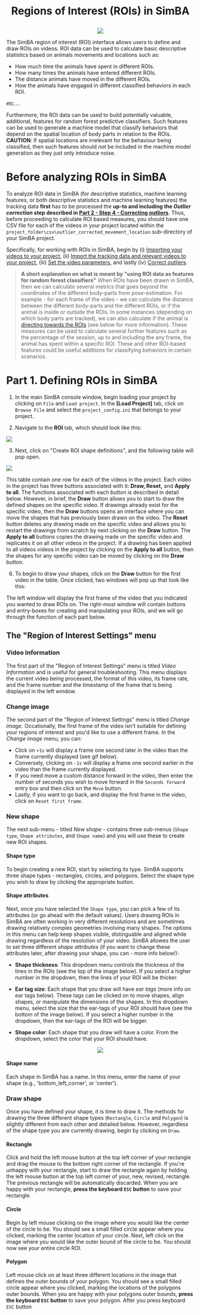 # <p align="center"> Regions of Interest (ROIs) in SimBA </p>

<p align="center">
<img src="https://github.com/sgoldenlab/simba/blob/master/images/roi_new_1.png" />
</p>

The SimBA region of interest (ROI) interface allows users to define and 
draw ROIs on videos. ROI data can be used to calculate basic descriptive 
statistics based on animals movements and locations such as:

* How much time the animals have spent in different ROIs.
* How many times the animals have entered different ROIs.
* The distance animals have moved in the different ROIs.
* How the animals have engaged in different classified behaviors in each ROI.

etc....

Furthermore, the ROI data can  be used to build potentially valuable, additional, features for random forest predictive classifiers. Such features can be used to generate a machine model that classify behaviors that depend on the spatial location of body parts in relation to the ROIs. **CAUTION**: If spatial locations are irrelevant for the behaviour being classified, then such features should *not* be included in the machine model generation as they just 
only introduce noise.

# Before analyzing ROIs in SimBA

To analyze ROI data in SimBA (for descriptive statistics, machine learning features, or both descriptive statistics and 
machine learning features) the tracking data **first** has to be processed the **up-to and including the 
*Outlier correction* step described in [Part 2 - Step 4 - Correcting outliers](https://github.com/sgoldenlab/simba/blob/master/docs/Scenario1.md#step-4-outlier-correction)**. 
Thus, before proceeding to calculate ROI based measures, you should have one CSV file for each of the videos in your 
project located within the `project_folder\csv\outlier_corrected_movement_location` sub-directory of your SimBA project.

Specifically, for working with ROIs in SimBA, begin by 
(i) [Importing your videos to your project](https://github.com/sgoldenlab/simba/blob/master/docs/Scenario1.md#step-2-import-videos-into-project-folder), 
(ii) [Import the tracking data and relevant videos to your project](https://github.com/sgoldenlab/simba/blob/master/docs/Scenario1.md#step-3-import-dlc-tracking-data), 
(iii) [Set the video parameters](https://github.com/sgoldenlab/simba/blob/master/docs/Scenario1.md#step-3-set-video-parameters), 
and lastly (iv) [Correct outliers](https://github.com/sgoldenlab/simba/blob/master/docs/Scenario1.md#step-4-outlier-correction).

>**A short explanation on what is meant by 
> "using ROI data as features for random forest classifiers"** When ROIs have been drawn in SimBA, 
> then we can calculate several metrics that goes beyond the coordinates of the different body-parts from pose-estimation. 
> For example - for each frame of the video - we can calculate the distance between the different body-parts and the different ROIs, 
> or if the animal is inside or outside the ROIs. In some instances (depending on which body parts are tracked), we can also calculate if the animal is 
> [directing towards the ROIs](https://github.com/sgoldenlab/simba/blob/master/docs/ROI_tutorial.md#part-3-generating-features-from-roi-data)
> (see below for more information). These measures can be used to calculate several further features such as the percentage of the session, 
> up to and including the any frame, the animal has spent within a specific ROI. These and other ROI-based features could be useful additions 
> for classifying behaviors in certain scenarios.

# Part 1. Defining ROIs in SimBA

1. In the main SimBA console window, begin loading your project by clicking on `File` and `Load project`. In the **[Load Project]** tab, click on `Browse File` and select the `project_config.ini` that belongs to your project. 

2. Navigate to the **ROI** tab, which should look like this:

![](https://github.com/sgoldenlab/simba/blob/master/images/ROI_11.PNG)

3. Next, click on "Create ROI shape definitions", and the following table will pop open.

![](https://github.com/sgoldenlab/simba/blob/master/images/ROI_menu.JPG)

This table contain one row for each of the videos in the project. 
Each video in the project has three buttons associated with it: **Draw, Reset,** and **Apply to all**. 
The functions associated with each button is described in detail below. However, in brief, the **Draw** button allows you to start to draw the defined shapes on the specific video. 
If drawings already exist for the specific video, then the **Draw** buttons opens an interface where you can move the shapes that has previously been drawn on the video. The **Reset** button deletes any drawing made on the specific video and allows you to restart the drawings from scratch by next clicking on the **Draw** button. 
The **Apply to all** buttons copies the drawing made on the specific video and replicates it on all other videos in the project. If a drawing has been applied to all videos videos in the project by clicking on the **Apply to all** button, then the shapes for any specific video can be moved by clicking on the **Draw** button.

6. To begin to draw your shapes, click on the **Draw** button for the first video in the table. 
Once clicked, two windows will pop up that look like this:

The left window will display the first frame of the video that you indicated you wanted to draw ROIs on. 
The right-most window will contain buttons and entry-boxes for creating and manpulating your ROIs, and we will go through the function of each part below.  


## The "Region of Interest Settings" menu

### Video Information

The first part of the "Region of Interest Settings" menu is titled *Video Information* and is useful for general troubleshooting. This menu displays the current video being processed, the format of this video, its frame rate, and the frame number and the timestamp of the frame that is being displayed in the left window. 

### Change image

The second part of the "Region of Interest Settings" menu is titled *Change image*. Occationally, the first frame of the video isn't suitable for defining your regions of interest and you'd like to use a different frame. In the *Change image* menu, you can:

* Click on `+1s` will display a frame one second later in the video than the frame currently displayed (see gif below).
* Conversely, clicking on `-1s` will display a frame one second earlier in the video than the frame currently displayed. 
* If you need move a custom distance forward in the video, then enter the number of seconds you wish to move forward in the `Seconds forward` entry box and then click on the `Move` button. 
* Lastly, if you want to go back, and display the first frame in the video, click on `Reset first frame`. 

<GIF>


### New shape
The next sub-menu - titled *New shape* - contains three sub-menus (`Shape type`, `Shape attributes`, and `Shape name`) and you will use these to create new ROI shapes.

#### Shape type
To begin creating a new ROI, start by selecting its type. SimBA supports three shape types - rectangles, circles, and polygons. Select the shape type you wish to draw by clicking the appropriate button. 

#### Shape attributes 
Next, once you have selected the `Shape type`, you can pick a few of its attributes (or go ahead with the default values). Users drawing ROIs in SimBA are often working in very different resolutions and are sometimes drawing relatively complex geometries involving many shapes. The options in this menu can help keep shapes visible, distinguable and aligned while drawing regardless of the resolution of your video. SimBA allowes the user to set three different *shape attributes* (if you want to change these attributes later, after drawing your shape, you can - more info below!):

* **Shape thickness**: This dropdown menu controls the thickness of the lines in the ROIs (see the top of the image below). If you select a higher number in the dropdown, then the lines of your ROI will be thicker. 
  
* **Ear tag size**: Each shape that you draw will have *ear tags* (more info on ear tags below). These tags can be clicked on to move shapes, align shapes, or manipulate the dimensions of the shapes. In this dropdown menu, select the size that the ear-tags of your ROI should have (see the bottom of the image below). If you select a higher number in the dropdown, then the ear-tags of the ROI will be bigger. 
  
* **Shape color**: Each shape that you draw will have a color. From the dropdown, select the color that your ROI should have. 
  
<p align="center">
<img src="https://github.com/sgoldenlab/simba/blob/master/images/roi_new_2.png" />
</p>

#### Shape name
Each shape in SimBA has a name. In this menu, enter the name of your shape (e.g., 'bottom_left_corner', or 'center'). 
  

### Draw shape
Once you have defined your shape, it is time to draw it. The methods for drawing the three different shape types (`Rectangle`, `Circle` and `Polygon`) is slightly different from each other and detailed below. However, regardless of the shape type you are currently drawing, begin by clicking on `Draw`.
  
#### Rectangle
Click and hold the left mouse button at the top left corner of your rectangle and drag the mouse to the bottom right corner of the rectangle. If you're unhappy with your rectangle, start to draw the rectangle again by holding the left mouse button at the top left corner of your, new, revised, rectangle. The previous rectangle will be automatically discarded. When you are happy with your rectangle, **press the keyboard `ESC` button**  to save your rectangle. 
  
#### Circle
Begin by left mouse clicking on the image where you would like the center of the circle to be. You should see a small filled circle appear where you clicked, marking the center location of your circle. Next, left click on the image where you would like the outer bound of the circle to be. You should now see your entire circle ROI.
 
#### Polygon
Left mouse click on at least three different locations in the image that defines the outer bounds of your polygon. You should see a small filled circle appear where you clicked, marking the locations of the polygons outer bounds. When you are happy with your polygons outer bounds, **press the keyboard `ESC` button**  to save your polygon. After you press keyboard `ESC` button
  





